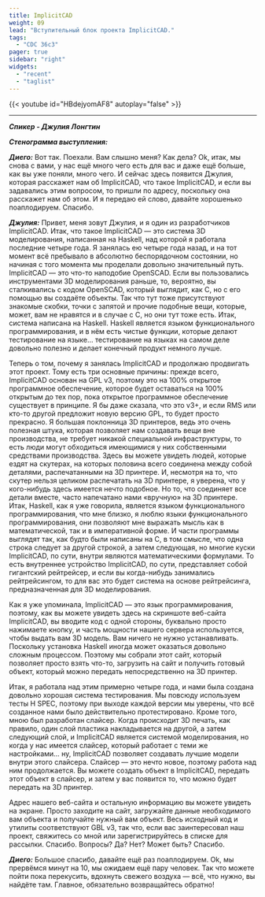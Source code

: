 ```yaml
---
title: ImplicitCAD
weight: 09
lead: "Вступительный блок проекта ImplicitCAD."
tags:
  - "CDC 36c3"
pager: true
sidebar: "right"
widgets:
  - "recent"
  - "taglist"
---
```


{{< youtube id="HBdejyomAF8" autoplay="false" >}}

---

_**Спикер - Джулия Лонгтин**_

_**Стенограмма выступления:**_

_**Диего:**_ Вот так. Поехали. Вам слышно меня? Как дела? Ok, итак, мы снова с вами, у нас ещё много чего есть для вас и даже ещё больше, как вы уже поняли, много чего. И сейчас здесь появится Джулия, которая расскажет нам об ImplicitCAD, что такое ImplicitCAD, и если вы задавались этим вопросом, то пришли по адресу, поскольку она расскажет нам об этом. И я передаю ей слово, давайте хорошенько поаплодируем. Спасибо.

_**Джулия:**_ Привет, меня зовут Джулия, и я один из разработчиков ImplicitCAD. Итак, что такое ImplicitCAD — это система 3D моделирования, написанная на Haskell, над которой я работала последние четыре года. Я занялась ею четыре года назад, и на тот момент всё пребывало в абсолютно беспорядочном состоянии, но начиная с того момента мы проделали довольно значительный путь. ImplicitCAD — это что-то наподобие OpenSCAD. Если вы пользовались инструментами 3D моделирования раньше, то, вероятно, вы сталкивались с кодом OpenSCAD, который выглядит, как C, но с его помощью вы создаёте объекты. Так что тут тоже присутствуют знакомые скобки, точки с запятой и прочие подобные вещи, которые, может, вам не нравятся и в случае с C, но они тут тоже есть. Итак, система написана на Haskell. Haskell является языком функционального программирования, и в нём есть чистые функции, которые делают тестирование на языке… тестирование на языках на самом деле довольно полезно и делает конечный продукт немного лучше.

Теперь о том, почему я занялась ImplicitCAD и продолжаю продвигать этот проект. Тому есть три основные причины: прежде всего, ImplicitCAD основан на GPL v3, поэтому это на 100% открытое программное обеспечение, которое будет оставаться на 100% открытым до тех пор, пока открытое программное обеспечение существует в принципе. Я бы даже сказала, что это v3+, и если RMS или кто-то другой предложит новую версию GPL, то будет просто прекрасно. Я большая поклонница 3D принтеров, ведь это очень полезная штука, которая позволяет нам создавать вещи вне производства, не требует никакой специальной инфраструктуры, то есть люди могут обходиться имеющимися у них собственными средствами производства. Здесь вы можете увидеть людей, которые ездят на скутерах, на которых половина всего соединена между собой деталями, распечатанными на 3D принтере. И, несмотря на то, что скутер нельзя целиком распечатать на 3D принтере, я уверена, что у кого-нибудь здесь имеется нечто подобное. Но то, что соединяет все детали вместе, часто напечатано нами «вручную» на 3D принтере. Итак, Haskell, как я уже говорила, является языком функционального программирования, что мне близко, я люблю языки функционального программирования, они позволяют мне выражать мысль как в математической, так и в императивной форме. И части программы выглядят так, как будто были написаны на C, в том смысле, что одна строка следует за другой строкой, а затем следующая, но многие куски ImplicitCAD, по сути, внутри являются математическими формулами. То есть внутреннее устройство ImplicitCAD, по сути, представляет собой гигантский рейтрейсер, и если вы когда-нибудь занимались рейтрейсингом, то для вас это будет система на основе рейтрейсинга, предназначенная для 3D моделирования.

Как я уже упоминала, ImplicitCAD — это язык программирования, поэтому, как вы можете увидеть здесь на скриншоте веб-сайта ImplicitCAD, вы вводите код с одной стороны, буквально просто нажимаете кнопку, и часть мощности нашего сервера используется, чтобы выдать вам 3D модель. Вам ничего не нужно устанавливать. Поскольку установка Haskell иногда может оказаться довольно сложным процессом. Поэтому мы собрали этот сайт, который позволяет просто взять что-то, загрузить на сайт и получить готовый объект, который можно передать непосредственно на 3D принтер.

Итак, я работала над этим примерно четыре года, и нами была создана довольно хорошая система тестирования. Мы повсюду используем тесты H SPEC, поэтому при выходе каждой версии мы уверены, что всё созданное нами было действительно протестировано. Кроме того, мною был разработан слайсер. Когда происходит 3D печать, как правило, один слой пластика накладывается на другой, а затем следующий слой, и ImplicitCAD является системой моделирования, но когда у нас имеется слайсер, который работает с теми же настройками… ну, ImplicitCAD позволяет создавать лучшие модели внутри этого слайсера. Слайсер — это нечто новое, поэтому работа над ним продолжается. Вы можете создать объект в ImplicitCAD, передать этот объект в слайсер, и затем у вас появится то, что можно будет передать на 3D принтер.

Адрес нашего веб-сайта и остальную информацию вы можете увидеть на экране. Просто заходите на сайт, загружайте данные необходимого вам объекта и получайте нужный вам объект. Весь исходный код и утилиты соответствуют GBL v3, так что, если вас заинтересовал наш проект, свяжитесь со мной или зарегистрируйтесь в списке для рассылки. Спасибо. Вопросы? Да? Нет? Может быть? Спасибо.

_**Диего:**_ Большое спасибо, давайте ещё раз поаплодируем. Ok, мы прервёмся минут на 10, мы ожидаем ещё пару человек. Так что можете пойти пока перекусить, вдохнуть свежего воздуха — всё, что нужно, вы найдёте там. Главное, обязательно возвращайтесь обратно!
